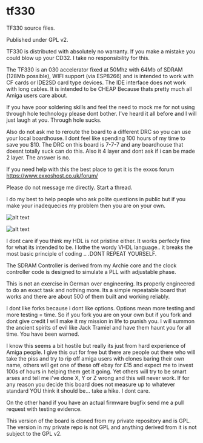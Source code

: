 # tf330

TF330 source files. 

Published under GPL v2. 

TF330 is distributed with absolutely no warranty. If you make a mistake you could blow up your CD32. I take no responsibility for this. 

The TF330 is an 030 accelerator fixed at 50Mhz with 64Mb of SDRAM (128Mb possible), WIFI support (via ESP8266) and is intended to work with CF cards or IDE2SD card type devices. The IDE interface does not work with long cables. It is intended to be CHEAP Because thats pretty much all Amiga users care about. 

If you have poor soldering skills and feel the need to mock me for not using through hole technology please dont bother. I've heard it all before and I will just laugh at you. Through hole sucks. 

Also do not ask me to reroute the board to a different DRC so you can use your local boardhouse. I dont feel like spending 100 hours of my time to save you $10. The DRC on this board is 7-7-7 and any boardhouse that doesnt totally suck can do this. Also it 4 layer and dont ask if i can be made 2 layer. The answer is no. 

If you need help with this the best place to get it is the exxos forum https://www.exxoshost.co.uk/forum/ 

Please do not message me directly. Start a thread. 

I do my best to help people who ask polite questions in public but if you make your inadequecies my problem then you are on your own. 

![alt text](https://github.com/terriblefire/tf330/raw/master/top.png "Top of board")

![alt text](https://github.com/terriblefire/tf330/raw/master/bottom.png "Bottom of board")

I dont care if you think my HDL is not pristine either. It works perfecly fine for what its intended to be. I lothe the wordy VHDL language.. it breaks the most basic principle of coding .. .DONT REPEAT YOURSELF. 

The SDRAM Controller is derived from my Archie core and the clock controller code is designed to simulate a PLL with adjustable phase. 

This is not an exercise in German over engineering. Its properly engineered to do an exact task and nothing more. Its a simple repeatable board that works and there are about 500 of them built and working reliably.

I dont like forks because i dont like options. Options mean more testing and more testing = time. So if you fork you are on your own but if you fork and dont give credit I will make it my mission in life to punish you. I will summon the ancient spirits of evil like Jack Tramiel and have them haunt you for all time. You have been warned. 

I know this seems a bit hostile but really its just from hard experience of Amiga people. I give this out for free but there are people out there who will take the piss and try to rip off amiga users with clones baring their own name, others will get one of these off ebay for £15 and expect me to invest 100s of hours in helping them get it going. Yet others will try to be smart arses and tell me i've done X, Y or Z wrong and this will never work. If for any reason you decide this board does not measure up to whatever standard YOU think it should be... take a hike. I dont care. 

On the other hand if you have an actual firmware bugfix send me a pull request with testing evidence. 

This version of the board is cloned from my private repository and is GPL. The version in my private repo is not GPL and anything derived from it is not subject to the GPL v2.
